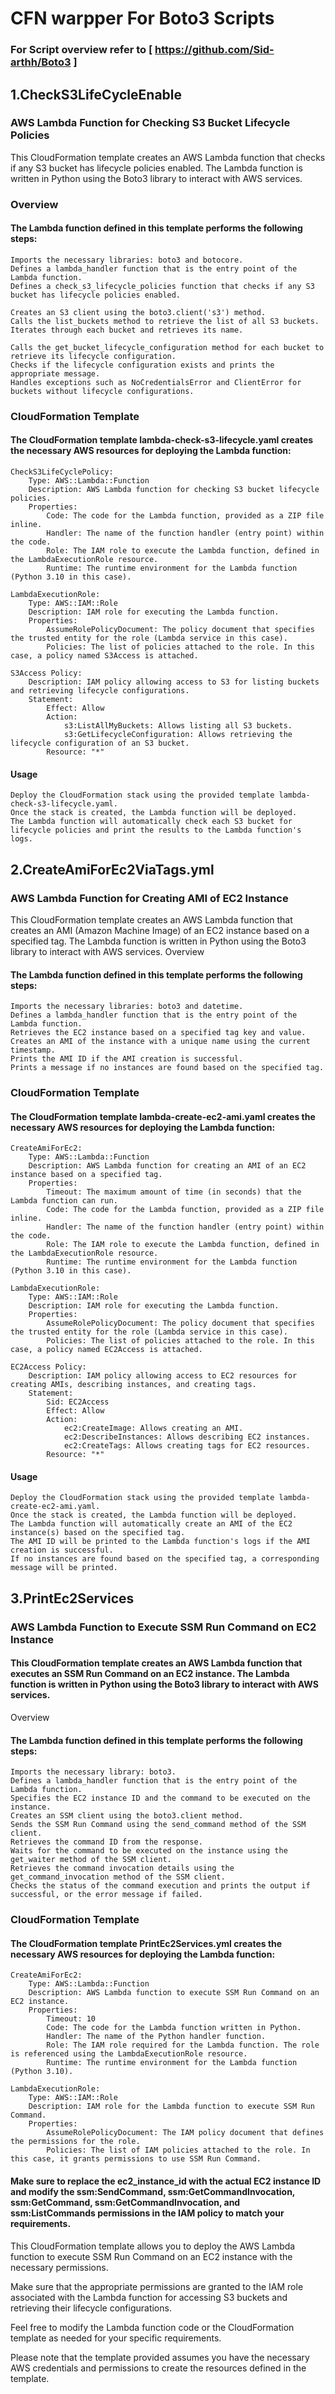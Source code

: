 # CFN warpper For Boto3 Scripts 
### For Script overview refer to [ https://github.com/Sid-arthh/Boto3 ]


## 1.CheckS3LifeCycleEnable

### AWS Lambda Function for Checking S3 Bucket Lifecycle Policies

This CloudFormation template creates an AWS Lambda function that checks if any S3 bucket has lifecycle policies enabled. The Lambda function is written in Python using the Boto3 library to interact with AWS services.

### Overview

#### The Lambda function defined in this template performs the following steps:

    Imports the necessary libraries: boto3 and botocore.
    Defines a lambda_handler function that is the entry point of the Lambda function.
    Defines a check_s3_lifecycle_policies function that checks if any S3 bucket has lifecycle policies enabled.
    
    Creates an S3 client using the boto3.client('s3') method.
    Calls the list_buckets method to retrieve the list of all S3 buckets.
    Iterates through each bucket and retrieves its name.
    
    Calls the get_bucket_lifecycle_configuration method for each bucket to retrieve its lifecycle configuration.
    Checks if the lifecycle configuration exists and prints the appropriate message.
    Handles exceptions such as NoCredentialsError and ClientError for buckets without lifecycle configurations.

### CloudFormation Template

#### The CloudFormation template lambda-check-s3-lifecycle.yaml creates the necessary AWS resources for deploying the Lambda function:

    CheckS3LifeCyclePolicy:
        Type: AWS::Lambda::Function
        Description: AWS Lambda function for checking S3 bucket lifecycle policies.
        Properties:
            Code: The code for the Lambda function, provided as a ZIP file inline.
            Handler: The name of the function handler (entry point) within the code.
            Role: The IAM role to execute the Lambda function, defined in the LambdaExecutionRole resource.
            Runtime: The runtime environment for the Lambda function (Python 3.10 in this case).

    LambdaExecutionRole:
        Type: AWS::IAM::Role
        Description: IAM role for executing the Lambda function.
        Properties:
            AssumeRolePolicyDocument: The policy document that specifies the trusted entity for the role (Lambda service in this case).
            Policies: The list of policies attached to the role. In this case, a policy named S3Access is attached.

    S3Access Policy:
        Description: IAM policy allowing access to S3 for listing buckets and retrieving lifecycle configurations.
        Statement:
            Effect: Allow
            Action:
                s3:ListAllMyBuckets: Allows listing all S3 buckets.
                s3:GetLifecycleConfiguration: Allows retrieving the lifecycle configuration of an S3 bucket.
            Resource: "*"

#### Usage

    Deploy the CloudFormation stack using the provided template lambda-check-s3-lifecycle.yaml.
    Once the stack is created, the Lambda function will be deployed.
    The Lambda function will automatically check each S3 bucket for lifecycle policies and print the results to the Lambda function's logs.

## 2.CreateAmiForEc2ViaTags.yml
### AWS Lambda Function for Creating AMI of EC2 Instance

This CloudFormation template creates an AWS Lambda function that creates an AMI (Amazon Machine Image) of an EC2 instance based on a specified tag. The Lambda function is written in Python using the Boto3 library to interact with AWS services.
Overview

#### The Lambda function defined in this template performs the following steps:

    Imports the necessary libraries: boto3 and datetime.
    Defines a lambda_handler function that is the entry point of the Lambda function.
    Retrieves the EC2 instance based on a specified tag key and value.
    Creates an AMI of the instance with a unique name using the current timestamp.
    Prints the AMI ID if the AMI creation is successful.
    Prints a message if no instances are found based on the specified tag.

### CloudFormation Template

#### The CloudFormation template lambda-create-ec2-ami.yaml creates the necessary AWS resources for deploying the Lambda function:

    CreateAmiForEc2:
        Type: AWS::Lambda::Function
        Description: AWS Lambda function for creating an AMI of an EC2 instance based on a specified tag.
        Properties:
            Timeout: The maximum amount of time (in seconds) that the Lambda function can run.
            Code: The code for the Lambda function, provided as a ZIP file inline.
            Handler: The name of the function handler (entry point) within the code.
            Role: The IAM role to execute the Lambda function, defined in the LambdaExecutionRole resource.
            Runtime: The runtime environment for the Lambda function (Python 3.10 in this case).

    LambdaExecutionRole:
        Type: AWS::IAM::Role
        Description: IAM role for executing the Lambda function.
        Properties:
            AssumeRolePolicyDocument: The policy document that specifies the trusted entity for the role (Lambda service in this case).
            Policies: The list of policies attached to the role. In this case, a policy named EC2Access is attached.

    EC2Access Policy:
        Description: IAM policy allowing access to EC2 resources for creating AMIs, describing instances, and creating tags.
        Statement:
            Sid: EC2Access
            Effect: Allow
            Action:
                ec2:CreateImage: Allows creating an AMI.
                ec2:DescribeInstances: Allows describing EC2 instances.
                ec2:CreateTags: Allows creating tags for EC2 resources.
            Resource: "*"

#### Usage

    Deploy the CloudFormation stack using the provided template lambda-create-ec2-ami.yaml.
    Once the stack is created, the Lambda function will be deployed.
    The Lambda function will automatically create an AMI of the EC2 instance(s) based on the specified tag.
    The AMI ID will be printed to the Lambda function's logs if the AMI creation is successful.
    If no instances are found based on the specified tag, a corresponding message will be printed.

## 3.PrintEc2Services
### AWS Lambda Function to Execute SSM Run Command on EC2 Instance

#### This CloudFormation template creates an AWS Lambda function that executes an SSM Run Command on an EC2 instance. The Lambda function is written in Python using the Boto3 library to interact with AWS services.
Overview

#### The Lambda function defined in this template performs the following steps:

    Imports the necessary library: boto3.
    Defines a lambda_handler function that is the entry point of the Lambda function.
    Specifies the EC2 instance ID and the command to be executed on the instance.
    Creates an SSM client using the boto3.client method.
    Sends the SSM Run Command using the send_command method of the SSM client.
    Retrieves the command ID from the response.
    Waits for the command to be executed on the instance using the get_waiter method of the SSM client.
    Retrieves the command invocation details using the get_command_invocation method of the SSM client.
    Checks the status of the command execution and prints the output if successful, or the error message if failed.

### CloudFormation Template

#### The CloudFormation template PrintEc2Services.yml creates the necessary AWS resources for deploying the Lambda function:

    CreateAmiForEc2:
        Type: AWS::Lambda::Function
        Description: AWS Lambda function to execute SSM Run Command on an EC2 instance.
        Properties:
            Timeout: 10
            Code: The code for the Lambda function written in Python.
            Handler: The name of the Python handler function.
            Role: The IAM role required for the Lambda function. The role is referenced using the LambdaExecutionRole resource.
            Runtime: The runtime environment for the Lambda function (Python 3.10).

    LambdaExecutionRole:
        Type: AWS::IAM::Role
        Description: IAM role for the Lambda function to execute SSM Run Command.
        Properties:
            AssumeRolePolicyDocument: The IAM policy document that defines the permissions for the role.
            Policies: The list of IAM policies attached to the role. In this case, it grants permissions to use SSM Run Command.

#### Make sure to replace the ec2_instance_id with the actual EC2 instance ID and modify the ssm:SendCommand, ssm:GetCommandInvocation, ssm:GetCommand, ssm:GetCommandInvocation, and ssm:ListCommands permissions in the IAM policy to match your requirements.

This CloudFormation template allows you to deploy the AWS Lambda function to execute SSM Run Command on an EC2 instance with the necessary permissions.

Make sure that the appropriate permissions are granted to the IAM role associated with the Lambda function for accessing S3 buckets and retrieving their lifecycle configurations.

Feel free to modify the Lambda function code or the CloudFormation template as needed for your specific requirements.

Please note that the template provided assumes you have the necessary AWS credentials and permissions to create the resources defined in the template.

